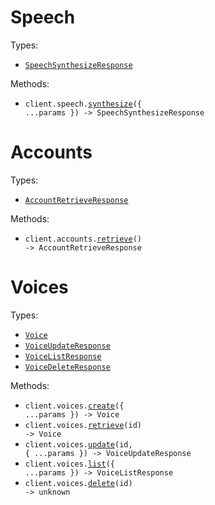 # Speech

Types:

- <code><a href="./src/resources/speech.ts">SpeechSynthesizeResponse</a></code>

Methods:

- <code title="post /v1/ai/speech">client.speech.<a href="./src/resources/speech.ts">synthesize</a>({ ...params }) -> SpeechSynthesizeResponse</code>

# Accounts

Types:

- <code><a href="./src/resources/accounts.ts">AccountRetrieveResponse</a></code>

Methods:

- <code title="get /v1/account">client.accounts.<a href="./src/resources/accounts.ts">retrieve</a>() -> AccountRetrieveResponse</code>

# Voices

Types:

- <code><a href="./src/resources/voices.ts">Voice</a></code>
- <code><a href="./src/resources/voices.ts">VoiceUpdateResponse</a></code>
- <code><a href="./src/resources/voices.ts">VoiceListResponse</a></code>
- <code><a href="./src/resources/voices.ts">VoiceDeleteResponse</a></code>

Methods:

- <code title="post /v1/ai/voice">client.voices.<a href="./src/resources/voices.ts">create</a>({ ...params }) -> Voice</code>
- <code title="get /v1/ai/voice/{id}">client.voices.<a href="./src/resources/voices.ts">retrieve</a>(id) -> Voice</code>
- <code title="put /v1/ai/voice/{id}">client.voices.<a href="./src/resources/voices.ts">update</a>(id, { ...params }) -> VoiceUpdateResponse</code>
- <code title="get /v1/ai/voice/list">client.voices.<a href="./src/resources/voices.ts">list</a>({ ...params }) -> VoiceListResponse</code>
- <code title="delete /v1/ai/voice/{id}">client.voices.<a href="./src/resources/voices.ts">delete</a>(id) -> unknown</code>
